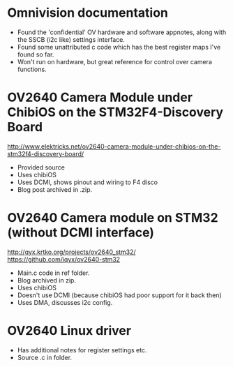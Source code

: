 # Omnivision documentation

- Found the 'confidential' OV hardware and software appnotes, along with the SSCB (i2c like) settings interface.
- Found some unattributed c code which has the best register maps I've found so far.
- Won't run on hardware, but great reference for control over camera functions.

# OV2640 Camera Module under ChibiOS on the STM32F4-Discovery Board

http://www.elektricks.net/ov2640-camera-module-under-chibios-on-the-stm32f4-discovery-board/

- Provided source
- Uses chibiOS
- Uses DCMI, shows pinout and wiring to F4 disco
- Blog post archived in .zip.

# OV2640 Camera module on STM32 (without DCMI interface)

http://qyx.krtko.org/projects/ov2640_stm32/
https://github.com/iqyx/ov2640-stm32

- Main.c code in ref folder.
- Blog archived in zip.
- Uses chibiOS
- Doesn't use DCMI (because chibiOS had poor support for it back then)
- Uses DMA, discusses i2c config.

# OV2640 Linux driver

- Has additional notes for register settings etc.
- Source .c in folder.